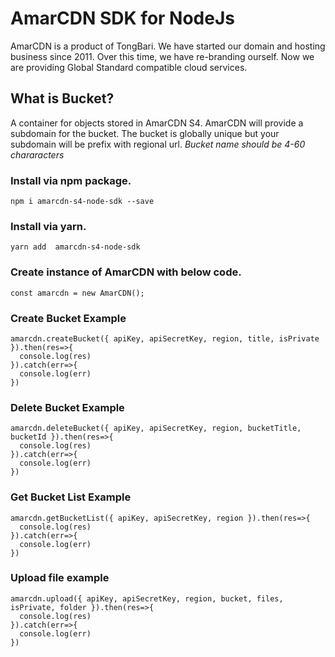 # AmarCDN SDK for NodeJs  

AmarCDN is a product of TongBari. We have started our domain and hosting business since 2011. Over this time, we have re-branding ourself. Now we are providing Global Standard compatible cloud services.

## What is Bucket?
A container for objects stored in AmarCDN S4. AmarCDN will provide a subdomain for the bucket. The bucket is globally unique but your subdomain will be prefix with regional url. *Bucket name should be 4-60 chararacters*


### Install via npm package.

```
npm i amarcdn-s4-node-sdk --save
```

### Install via yarn.

```
yarn add  amarcdn-s4-node-sdk
```

### Create instance of AmarCDN with below code.


```
const amarcdn = new AmarCDN();
```



### Create Bucket Example

```
amarcdn.createBucket({ apiKey, apiSecretKey, region, title, isPrivate }).then(res=>{
  console.log(res)
}).catch(err=>{
  console.log(err)
})
```


### Delete Bucket Example

```
amarcdn.deleteBucket({ apiKey, apiSecretKey, region, bucketTitle, bucketId }).then(res=>{
  console.log(res)
}).catch(err=>{
  console.log(err)
})
```

### Get Bucket List Example

```
amarcdn.getBucketList({ apiKey, apiSecretKey, region }).then(res=>{
  console.log(res)
}).catch(err=>{
  console.log(err)
})
```


### Upload file example

```
amarcdn.upload({ apiKey, apiSecretKey, region, bucket, files, isPrivate, folder }).then(res=>{
  console.log(res)
}).catch(err=>{
  console.log(err)
})
```

